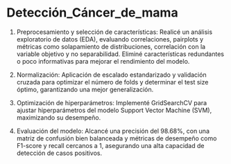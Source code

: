 # Detección_Cáncer_de_mama
1) Preprocesamiento y selección de características: Realicé un análisis exploratorio de datos (EDA), evaluando correlaciones, pairplots y métricas como solapamiento de distribuciones, correlación con la variable objetivo y no separabilidad. Eliminé características redundantes o poco informativas para mejorar el rendimiento del modelo.

2) Normalización: Aplicación de escalado estandarizado y validación cruzada para optimizar el número de folds y determinar el test size óptimo, garantizando una mejor generalización.

3) Optimización de hiperparámetros: Implementé GridSearchCV para ajustar hiperparámetros del modelo Support Vector Machine (SVM), maximizando su desempeño.

4) Evaluación del modelo: Alcancé una precisión del 98.68%, con una matriz de confusión bien balanceada y métricas de desempeño como F1-score y recall cercanos a 1, asegurando una alta capacidad de detección de casos positivos.
